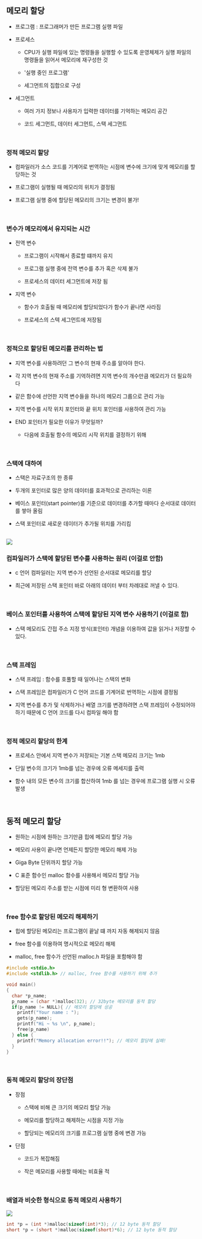 ## 메모리 할당

- 프로그램 : 프로그래머가 만든 프로그램 실행 파일

- 프로세스

  - CPU가 실행 파일에 있는 명령들을 실행할 수 있도록 운영체제가 실행 파일의 명령들을 읽어서 메모리에 재구성한 것

  - '실행 중인 프로그램'

  - 세그먼트의 집합으로 구성

- 세그먼트

  - 여러 가지 정보나 사용자가 입력한 데이터를 기억하는 메모리 공간

  - 코드 세그먼트, 데이터 세그먼트, 스택 세그먼트

<br>

### 정적 메모리 할당

- 컴파일러가 소스 코드를 기계어로 번역하는 시점에 변수에 크기에 맞게 메모리를 할당하는 것

- 프로그램이 실행될 때 메모리의 위치가 결정됨

- 프로그램 실행 중에 할당된 메모리의 크기는 변경이 불가!

<br>

### 변수가 메모리에서 유지되는 시간

- 전역 변수

  - 프로그램이 시작해서 종료할 떄까지 유지

  - 프로그램 실행 중에 전역 변수를 추가 혹은 삭제 불가

  - 프로세스의 데이터 세그먼트에 저장 됨

- 지역 변수

  - 함수가 호출될 때 메모리에 할당되었다가 함수가 끝나면 사라짐

  - 프로세스의 스텍 세그먼트에 저장됨

<br>

### 정적으로 할당된 메모리를 관리하는 법

- 지역 변수를 사용하려던 그 변수의 현재 주소를 알아야 한다.

- 각 지역 변수의 현재 주소를 기억하려면 지역 변수의 개수만큼 메모리가 더 필요하다

- 같은 함수에 선언한 지역 변수들을 하나의 메모리 그룹으로 관리 가능

- 지역 변수를 시작 위치 포인터와 끝 위치 포인터를 사용하여 관리 가능

- END 포인터가 필요한 이유가 무엇일까?
  - 다음에 호출될 함수의 메모리 시작 위치를 결정하기 위해

<br>

### 스택에 대하여

- 스택은 자료구조의 한 종류

- 두개의 포인터로 많은 양의 데이터를 효과적으로 관리하는 이론

- 베이스 포인터(start pointer)를 기준으로 데이터를 추가할 때마다 순서대로 데이터를 쌓아 올림

- 스택 포인터로 새로운 데이터가 추가될 위치를 가리킴

<br>

<img src="https://blog.kakaocdn.net/dn/brh2mI/btro311mN9J/B8x3tkfPAVhL9GXkuryd5K/img.png">

<br>

### 컴파일러가 스택에 할당된 변수를 사용하는 원리 (이걸로 안함)

- c 언어 컴파일러는 지역 변수가 선언된 순서대로 메모리를 할당

- 최근에 저장된 스택 포인터 바로 아래의 데이터 부터 차례대로 꺼낼 수 있다.

<br>

### 베이스 포인터를 사용하여 스택에 할당된 지역 변수 사용하기 (이걸로 함)

- 스택 메모리도 간접 주소 지정 방식(포인터) 개념을 이용하여 값을 읽거나 저장할 수 있다.

<br>

### 스택 프레임

- 스택 프레임 : 함수를 호풀할 때 일어나는 스택의 변화

- 스택 프레임은 컴파일러가 C 언어 코드를 기계어로 번역하는 시점에 결정됨

- 지역 변수를 추가 및 삭제하거나 배열 크기를 변경하려면 스택 프레임이 수정되어야 하기 때문에 C 언어 코드를 다시 컴파일 해야 함

<br>

### 정적 메모리 할당의 한계

- 프로세스 안에서 지역 변수가 저장되는 기본 스택 메모리 크기는 1mb

- 단일 변수의 크기가 1mb를 넘는 경우에 오류 메세지를 출력

- 함수 내의 모든 변수의 크기를 합산하여 1mb 를 넘는 경우에 프로그램 실행 시 오류 발생

<br>

## 동적 메모리 할당

- 원하는 시점에 원하는 크기만큼 힙에 메모리 할당 가능

- 메모리 사용이 끝나면 언제든지 할당한 메모리 해제 가능

- Giga Byte 단위까지 할당 가능

- C 표준 함수인 malloc 함수를 사용해서 메모리 할당 가능

- 할당된 메모리 주소를 받는 시점에 미리 형 변환하여 사용

<br>

### free 함수로 할당된 메모리 해제하기

- 힙에 할당된 메모리는 프로그램이 끝날 떄 까지 자동 해제되지 않음

- free 함수를 이용하여 명시적으로 메모리 해제

- malloc, free 함수가 선언된 malloc.h 파일을 포함해야 함

```c
#include <stdio.h>
#include <stdlib.h> // malloc, free 함수를 사용하기 위해 추가

void main()
{
  char *p_name;
  p_name = (char *)malloc(32); // 32byte 메모리를 동적 할당
  if(p_name != NULL){ // 메모리 할당에 성공
    printf("Your name : ");
    gets(p_name);
    printf("Hi ~ %s \n", p_name);
    free(p_name)
  } else {
    printf("Memory allocation error!!"); // 메모리 할당에 실패!
  }
}
```

<br>

### 동적 메모리 할당의 장단점

- 장점

  - 스택에 비해 큰 크기의 메모리 할당 가능

  - 메모리를 할당하고 해제하는 시점을 지정 가능

  - 할당되는 메모리의 크기를 프로그램 실행 중에 변경 가능

- 단점

  - 코드가 복잡해짐

  - 작은 메모리를 사용할 때에는 비효율 적

<br>

### 배열과 비슷한 형식으로 동적 메모리 사용하기

<img src="https://blog.kakaocdn.net/dn/bhdd7j/btroSs7YICn/jBY7LX9e7jIm3XFom8T4qk/img.png">

```c
int *p = (int *)malloc(sizeof(int)*3); // 12 byte 동적 할당
short *p = (short *)malloc(sizeof(short)*6); // 12 byte 동적 할당
```
